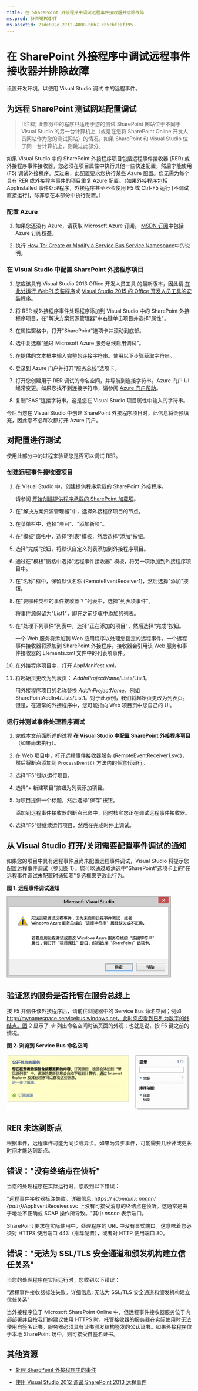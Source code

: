 ```yaml
---
title: 在 SharePoint 外接程序中调试远程事件接收器并排除故障
ms.prod: SHAREPOINT
ms.assetid: 21de092e-27f2-4000-bbb7-cb5cbfeaf195
---
```



# 在 SharePoint 外接程序中调试远程事件接收器并排除故障
设置开发环境，以使用 Visual Studio 调试 中的远程事件。
## 为远程 SharePoint 测试网站配置调试


> [!注释]
> 此部分中的程序只适用于您的测试 SharePoint 网站位于不同于 Visual Studio 的另一台计算机上（或是在您将 SharePoint Online 开发人员网站作为您的测试网站）的情况。如果 SharePoint 和 Visual Studio 位于同一台计算机上，则跳过此部分。 
  
    
    

如果 Visual Studio 中的 SharePoint 外接程序项目包括远程事件接收器 (RER) 或外接程序事件接收器，您必须在项目属性中执行其他一些快速配置，然后才能使用 (F5) 调试外接程序。反过来，此配置要求您执行某些 Azure 配置。您无需为每个具有 RER 或外接程序事件的项目重复 Azure 配置。（如果外接程序包括 AppInstalled 事件处理程序，外接程序甚至不会使用 F5 或 Ctrl-F5 运行 [不调试直接运行]，除非您在本部分中执行配置。）
  
    
    

### 配置 Azure


1. 如果您还没有 Azure，请获取 Microsoft Azure 订阅。 [MSDN 订阅](http://azure.microsoft.com/zh-cn/pricing/member-offers/msdn-benefits/)中包括 Azure 订阅权益。
    
  
2. 执行 [How To: Create or Modify a Service Bus Service Namespace](http://msdn.microsoft.com/library/fa561f70-007c-45aa-b34d-56317dbbfc87.aspx)中的说明。
    
  

### 在 Visual Studio 中配置 SharePoint 外接程序项目


1. 您应该具有 Visual Studio 2013 Office 开发人员工具 的最新版本，因此请 [在此处运行 WebPI 安装程序](http://aka.ms/OfficeDevToolsForVS2013)或  [Visual Studio 2015 的 Office 开发人员工具的安装程序](http://aka.ms/OfficeDevToolsForVS2015)。
    
  
2. 将 RER 或外接程序事件处理程序添加到 Visual Studio 中的 SharePoint 外接程序项目，在"解决方案资源管理器"中右键单击项目并选择"属性"。
    
  
3. 在属性窗格中，打开"SharePoint"选项卡并滚动到底部。 
    
  
4. 选中复选框"通过 Microsoft Azure 服务总线启用调试"。
    
  
5. 在提供的文本框中输入完整的连接字符串。使用以下步骤获取字符串。
    
1. 登录到 Azure 门户并打开"服务总线"选项卡。
    
  
2. 打开您创建用于 RER 调试的命名空间，并导航到连接字符串。Azure 门户 UI 经常变更。如果您找不到连接字符串，请参阅  [Azure 门户帮助](https://msdn.microsoft.com/zh-cn/library/azure/dn578292.aspx)。
    
  
3. 复制"SAS"连接字符串。这是您在 Visual Studio 项目属性中输入的字符串。
    
  
今后当您在 Visual Studio 中创建 SharePoint 外接程序项目时，此信息将会预填充，因此您不必每次都打开 Azure 门户。
## 对配置进行测试
<a name="CreateRER"> </a>

使用此部分中的过程来验证您是否可以调试 RER。
  
    
    

### 创建远程事件接收器项目


1. 在 Visual Studio 中，创建提供程序承载的 SharePoint 外接程序。
    
    请参阅  [开始创建提供程序承载的 SharePoint 加载项](get-started-creating-provider-hosted-sharepoint-add-ins.md)。
    
  
2. 在"解决方案资源管理器"中，选择外接程序项目的节点。
    
  
3. 在菜单栏中，选择"项目"、"添加新项"。
    
  
4. 在"模板"窗格中，选择"列表"模板，然后选择"添加"按钮。
    
  
5. 选择"完成"按钮，将默认自定义列表添加到外接程序项目。
    
  
6. 通过在"模板"窗格中选择"远程事件接收器" 模板，将另一项添加到外接程序项目中。
    
  
7. 在"名称"框中，保留默认名称 (RemoteEventReceiver1)，然后选择"添加"按钮。
    
  
8. 在"要哪种类型的事件接收器？"列表中，选择"列表项事件"。 
    
    将事件源保留为"List1"，即在之前步骤中添加的列表。
    
  
9. 在"处理下列事件"列表中，选择"正在添加的项目"，然后选择"完成"按钮。
    
    一个 Web 服务将添加到 Web 应用程序以处理您指定的远程事件。一个远程事件接收器将添加到 SharePoint 外接程序。接收器会引用该 Web 服务和事件接收器的 Elements.xml 文件中的列表项事件。
    
  
10. 在外接程序项目中，打开 AppManifest.xml。
    
  
11. 将起始页更改为列表页： _AddInProjectName_/Lists/List1。
    
    用外接程序项目的名称替换  _AddInProjectName_，例如 SharePointAddIn4/Lists/List1。对于此示例，我们将起始页更改为列表页。但是，在通常的外接程序中，您可能指向 Web 项目页中您自己的 UI。
    
  

### 运行并测试事件处理程序调试


1. 完成本文前面所述的过程 **在 Visual Studio 中配置 SharePoint 外接程序项目** （如果尚未执行）。
    
  
2. 在 Web 项目中，打开远程事件接收器服务 (RemoteEventReceiver1.svc)，然后将断点添加到  `ProcessEvent()` 方法内的任意代码行。
    
  
3. 选择"F5"键以运行项目。
    
  
4. 选择"+ 新建项目"按钮为列表添加项目。
    
  
5. 为项目提供一个标题，然后选择"保存"按钮。
    
    添加到远程事件接收器的断点已命中，同时核实您正在调试远程事件接收器。
    
  
6. 选择"F5"键继续运行项目，然后在完成时停止调试。
    
  

## 从 Visual Studio 打开/关闭需要配置事件调试的通知
<a name="RER_TurnOnOffNotificationsinRER"> </a>

如果您的项目中具有远程事件且尚未配置远程事件调试，Visual Studio 将提示您配置远程事件调试（参见图 1）。您可以通过取消选中"SharePoint"选项卡上的"在远程事件调试未配置时通知我"复选框来更改此行为。 
  
    
    

**图 1. 远程事件调试通知**

  
    
    

  
    
    
![远程事件接收器中的通知](images/SP15Con_Remote_Event_Receivers_FAQ_fig3.png)
  
    
    

  
    
    

  
    
    

## 验证您的服务是否托管在服务总线上
<a name="RER_HowDoIKnowWheteherMyServiceisHostedintheServiceBus"> </a>

按 F5 并信任该外接程序后，请前往浏览器中的 Service Bus 命名空间；例如 http://mynamespace.servicebus.windows.net，此时您应看到已列为数字的终结点。图 2 显示了 *未*  列出命名空间时该页面的外观；也就是说，按 F5 键之前的情况。
  
    
    

**图 2. 浏览到 Service Bus 命名空间**

  
    
    

  
    
    
![浏览到服务总线命名空间](images/SP15Con_Remote_Event_Receivers_FAQ_fig4.PNG)
  
    
    

  
    
    

  
    
    

## RER 未达到断点
<a name="RER_DoesNotHitTheBreakPoint"> </a>

根据事件，远程事件可能为同步或异步。如果为异步事件，可能需要几秒钟或更长时间才能达到断点。
  
    
    

## 错误："没有终结点在侦听"
<a name="RER_DoesNotHitTheBreakPoint"> </a>

当您的处理程序在实际运行时，您收到以下错误：
  
    
    
"远程事件接收器标注失败。详细信息: https:// _{domain}_: _nnnnn_/ _{path}_/AppEventReceiver.svc 上没有可接受消息的终结点在侦听。这通常是由于地址不正确或 SOAP 操作所导致。"其中  _nnnnn_ 表示端口。
  
    
    
SharePoint 要求在实际使用中，处理程序的 URL 中没有显式端口。这意味着您必须对 HTTPS 使用端口 443（推荐配置），或者对 HTTP 使用端口 80。 
  
    
    

## 错误："无法为 SSL/TLS 安全通道和颁发机构建立信任关系"
<a name="RER_DoesNotHitTheBreakPoint"> </a>

当您的处理程序在实际运行时，您收到以下错误：
  
    
    
"远程事件接收器标注失败。详细信息: 无法为 SSL/TLS 安全通道和颁发机构建立信任关系"
  
    
    
当外接程序位于 Microsoft SharePoint Online 中，但远程事件接收器服务位于内部部署并且按我们的建议使用 HTTPS 时，托管接收器的服务器在实际使用时无法使用自签名证书。服务器必须具有证书颁发结构签发的公认证书。如果外接程序位于本地 SharePoint 场中，则可接受自签名证书。
  
    
    

## 其他资源
<a name="Additional"> </a>


-  [处理 SharePoint 外接程序中的事件](handle-events-in-sharepoint-add-ins.md)
    
  
-  [使用 Visual Studio 2012 调试 SharePoint 2013 远程事件](http://blogs.msdn.com/b/officeapps/archive/2013/03/21/update-to-debugging-sharepoint-2013-remote-events-using-visual-studio-2012.aspx)
    
  

